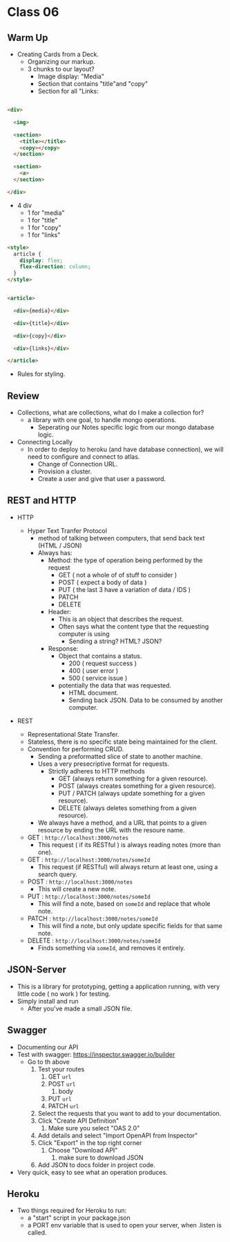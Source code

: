 # Class 06

## Warm Up

- Creating Cards from a Deck.
  - Organizing our markup.
  - 3 chunks to our layout?
     -  Image display: "Media"
     -  Section that contains "title"and "copy"
     -  Section for all "Links:

```html

<div>

  <img>

  <section>
    <title></title>
    <copy></copy>
  </section>

  <section>
    <a>
  </section>

</div>

```

 - 4 div
   - 1 for "media"
   - 1 for "title"
   - 1 for "copy"
   - 1 for "links"

```html
<style>
  article {
    display: flex;
    flex-direction: column; 
  }
</style>


<article>

  <div>{media}</div>

  <div>{title}</div>

  <div>{copy}</div>

  <div>{links}</div>

</article>

```

- Rules for styling.

## Review

- Collections, what are collections, what do I make a collection for?
  - a library with one goal, to handle mongo operations.
    - Seperating our Notes specific logic from our mongo database logic.
- Connecting Locally
  - In order to deploy to heroku (and have database connection), we  will need to configure and connect to atlas.
    - Change of Connection URL.
    - Provision a cluster.
    - Create a user and give that user a password.

## REST and HTTP

- HTTP
  - Hyper Text Tranfer Protocol
    - method of talking between computers, that send back text (HTML / JSON)
    - Always has:
      - Method: the type of operation being performed by the request
        - GET ( not a whole of of stuff to consider )
        - POST ( expect a body of data )
        - PUT ( the last 3 have a variation of data / IDS )
        - PATCH
        - DELETE
      - Header:
        - This is an object that describes the request.
        - Often says what the content type that the requesting computer is using
          - Sending a string? HTML? JSON?
      - Response:
        - Object that contains a status.
          - 200 ( request success )
          - 400 ( user error )
          - 500 ( service issue )
        - potentially the data that was requested.
          - HTML document.
          - Sending back JSON. Data to be consumed by another computer.

- REST
  - Representational State Transfer.
  - Stateless, there is no specific state being maintained for the client.
  - Convention for performing CRUD.
    - Sending a preformatted slice of state to another machine.
    - Uses a very presecriptive format for requests.
      - Strictly adheres to HTTP methods
        - GET (always return something for a given resource).
        - POST (always creates something for a given resource).
        - PUT / PATCH (always update something for a given resource).
        - DELETE (always deletes something from a given resource).
    - We always have a method, and a URL that points to a given resource by ending the URL with the resoure name.
  - GET : `http://localhost:3000/notes`
    - This request ( if its RESTful ) is always reading notes (more than one).
  - GET : `http://localhost:3000/notes/someId`
    - This request (if RESTful) will always return at least one, using a search query.
  - POST : `http://localhost:3000/notes`
    - This will create a new note.
  - PUT : `http://localhost:3000/notes/someId`
    - This will find a note, based on `someId` and replace that whole note.
  - PATCH : `http://localhost:3000/notes/someId`
    - This will find a note, but only update specific fields for that same note.
  - DELETE : `http://localhost:3000/notes/someId`
    - Finds something via `someId`, and removes it entirely.

## JSON-Server

- This is a library for prototyping, getting a application running, with very little code ( no work ) for testing.
- Simply install and run
  - After you've made a small JSON file.

## Swagger

- Documenting our API
- Test with swagger: https://inspector.swagger.io/builder
  - Go to th above
    1) Test your routes
       1) GET `url`
       2) POST `url`
          1) body
       3) PUT `url`
       4) PATCH `url`
    2) Select the requests that you want to add to your documentation.
    3) Click "Create API Definition"
       1) Make sure you select "OAS 2.0"
    4) Add details and select "Import OpenAPI from Inspector"
    5) Click "Export" in the top right corner
       1) Choose "Download API"
          1) make sure to download JSON
    6) Add JSON to docs folder in project code.
- Very quick, easy to see what an operation produces.

## Heroku

- Two things required for Heroku to run:
  - a "start" script in your package.json
  - a PORT env variable that is used to open your server, when .listen is called.
